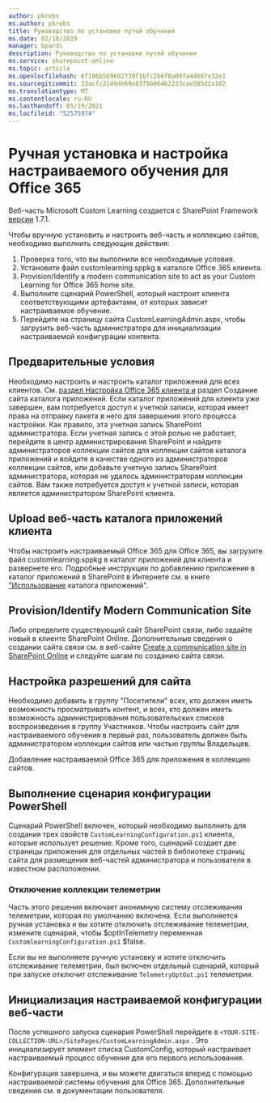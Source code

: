 ```yaml
---
author: pkrebs
ms.author: pkrebs
title: Руководство по установке путей обучения
ms.date: 02/18/2019
manager: bpardi
description: Руководство по установке путей обучения
ms.service: sharepoint-online
ms.topic: article
ms.openlocfilehash: 6f106b569602730f16fc2b6f8a09fa44667e32e1
ms.sourcegitcommit: 33acfc2149de89e8375b064b2223cae505d2a102
ms.translationtype: MT
ms.contentlocale: ru-RU
ms.lasthandoff: 05/19/2021
ms.locfileid: "52575974"
---
```

# <a name="manually-installing-and-configuring-custom-learning-for-office-365"></a>Ручная установка и настройка настраиваемого обучения для Office 365

Веб-часть Microsoft Custom Learning создается с SharePoint Framework [версии](/sharepoint/dev/spfx/sharepoint-framework-overview) 1.7.1.

Чтобы вручную установить и настроить веб-часть и коллекцию сайтов, необходимо выполнить следующие действия:

1. Проверка того, что вы выполнили все необходимые условия.
1. Установите файл customlearning.sppkg в каталоге Office 365 клиента.
1. Provision/Identify a modern communication site to act as your Custom Learning for Office 365 home site.
1. Выполните сценарий PowerShell, который настроит клиента соответствующими артефактами, от которых зависит настраиваемое обучение.
1. Перейдите на страницу сайта CustomLearningAdmin.aspx, чтобы загрузить веб-часть администратора для инициализации настраиваемой конфигурации контента.

## <a name="prerequisites"></a>Предварительные условия

Необходимо настроить и настроить каталог приложений для всех клиентов. См. [раздел Настройка Office 365 клиента и](/sharepoint/dev/spfx/set-up-your-developer-tenant#create-app-catalog-site) раздел Создание сайта каталога приложений. Если каталог приложений для клиента уже завершен, вам потребуется доступ к учетной записи, которая имеет права на отправку пакета в него для завершения этого процесса настройки. Как правило, эта учетная запись SharePoint администратора. Если учетная запись с этой ролью не работает, перейдите в центр администрирования SharePoint и найдите администраторов коллекции сайтов для коллекции сайтов каталога приложений и войдите в качестве одного из администраторов коллекции сайтов, или добавьте учетную запись SharePoint администратора, которая не удалось администраторам коллекции сайтов. Вам также потребуется доступ к учетной записи, которая является администратором SharePoint клиента.

## <a name="upload-the-web-part-to-the-tenant-app-catalog"></a>Upload веб-часть каталога приложений клиента

Чтобы настроить настраиваемый Office 365 для Office 365, вы загрузите файл customlearning.sppkg в каталог приложений для клиента и развернете его. Подробные инструкции по добавлению приложения в каталог приложений в SharePoint в Интернете см. в книге ["Использование](/sharepoint/use-app-catalog) каталога приложений".

## <a name="provisionidentify-modern-communication-site"></a>Provision/Identify Modern Communication Site

Либо определите существующий сайт SharePoint связи, либо задайте новый в клиенте SharePoint Online. Дополнительные сведения о создании сайта связи см. в веб-сайте [Create a communication site in SharePoint Online](https://support.office.com/article/create-a-communication-site-in-sharepoint-online-7fb44b20-a72f-4d2c-9173-fc8f59ba50eb) и следуйте шагам по созданию сайта связи.

## <a name="set-permissions-for-the-site"></a>Настройка разрешений для сайта

Необходимо добавить в группу "Посетители" всех, кто должен иметь возможность просматривать контент, и всех, кто должен иметь возможность администрирования пользовательских списков воспроизведения в группу Участников. Чтобы настроить сайт для настраиваемого обучения в первый раз, пользователь должен быть администратором коллекции сайтов или частью группы Владельцев.

Добавление настраиваемой Office 365 для приложения в коллекцию сайтов.

## <a name="execute-powershell-configuration-script"></a>Выполнение сценария конфигурации PowerShell

Сценарий PowerShell включен, который необходимо выполнить для создания трех свойств `CustomLearningConfiguration.ps1` клиента, которые использует решение. [](/sharepoint/dev/spfx/tenant-properties) Кроме того, сценарий [](/sharepoint/dev/spfx/web-parts/single-part-app-pages) создает две страницы приложения для отдельных частей в библиотеке страниц сайта для размещения веб-частей администратора и пользователя в известном расположении.

### <a name="disabling-telemetry-collection"></a>Отключение коллекции телеметрии

Часть этого решения включает анонимную систему отслеживания телеметрии, которая по умолчанию включена. Если выполняется ручная установка и вы хотите отключить отслеживание телеметрии, измените сценарий, чтобы $optInTelemetry переменная `CustomlearningConfiguration.ps1` $false.

Если вы не выполняете ручную установку и хотите отключить отслеживание телеметрии, был включен отдельный сценарий, который при запуске отключит отслеживание `TelemetryOptOut.ps1` телеметрии.

## <a name="initialize-web-part-custom-configuration"></a>Инициализация настраиваемой конфигурации веб-части

После успешного запуска сценария PowerShell перейдите в `<YOUR-SITE-COLLECTION-URL>/SitePages/CustomLearningAdmin.aspx` . Это инициализирует элемент списка CustomConfig, который настраивает настраиваемый процесс обучения для его первого использования.

Конфигурация завершена, и вы можете двигаться вперед с помощью настраиваемой системы обучения для Office 365. Дополнительные сведения см. в документации пользователя.
